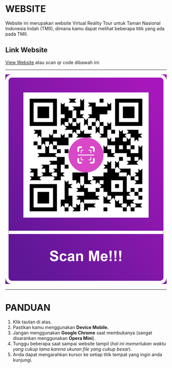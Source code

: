 # WEBSITE
Website ini merupakan website Virtual Reality Tour untuk Taman Nasional Indonesia Indah (TMII), dimana kamu dapat melihat beberapa titik yang ada pada TMII. 
## Link Website
[View Website](https://irvanvansy.github.io/website_VR/) atau scan qr code dibawah ini:

---

![QR Code untuk Website VR](qr-code.png "Scan untuk mengakses Website VR")

---

# PANDUAN

1. Klik tautan di atas.
2. Pastikan kamu menggunakan **Device Mobile.**
3. Jangan menggunakan **Google Chrome** saat membukanya (sangat disarankan menggunakan **Opera Mini**).
4. Tunggu beberapa saat sampai website tampil (_hal ini memerlukan waktu yang cukup lama karena ukuran file yang cukup besar_).
5. Anda dapat mengarahkan kursor ke setiap titik tempat yang ingin anda kunjungi.
